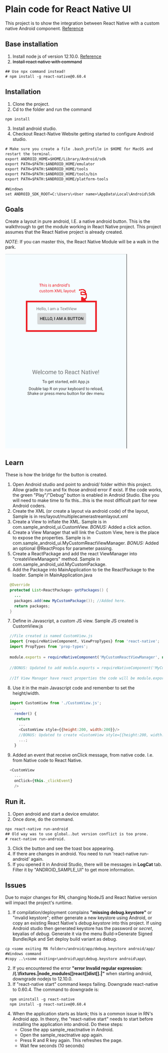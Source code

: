# Plain code for React Native UI
This project is to show the integration between React Native with a custom native Android component.
[Reference](https://facebook.github.io/react-native/docs/native-components-android.html)

## Base installation
1. Install node js of version 12.10.0. [Reference](https://nodejs.org/en/download/releases/)
2. ~~Install react native with command~~
```
## Use npx command instead!
# npm install -g react-native@0.60.4

```

## Installation
1. Clone the project.
2. Cd to the folder and run the command

```
npm install
```
3. Install android studio.
4. Checkout React-Native Website getting started to configure Android studio.

```
# Make sure you create a file .bash_profile in $HOME for MacOS and restart the terminal.
export ANDROID_HOME=$HOME/Library/Android/sdk
export PATH=$PATH:$ANDROID_HOME/emulator
export PATH=$PATH:$ANDROID_HOME/tools
export PATH=$PATH:$ANDROID_HOME/tools/bin
export PATH=$PATH:$ANDROID_HOME/platform-tools

#Windows
set ANDROID_SDK_ROOT=C:\Users\<User name>\AppData\Local\Android\Sdk
```

## Goals
Create a layout in pure android, I.E. a native android button. This is the walkthrough to get the module working in React Native project.
This project assumes that the React Native project is already created.

*NOTE*: If you can master this, the React Native Module will be a walk in the park.

![alt text](gitimg/sample.png?raw=true)


## Learn
These is how the bridge for the button is created.
1. Open Android studio and point to android/ folder within this project. Allow gradle to run and fix those android error if exist. If the code works, the green "Play"/"Debug" button is enabled in Android Studio. Else you will need to make time to fix this...this is the most difficult part for new Android coders.
2. Create the XML (or create a layout via android code) of the layout, Sample is in res/layout/multiplecamerastreamlayout.xml
3. Create a View to inflate the XML. Sample is in com.sample_android_ui.CustomView. *BONUS:* Added a click action.
4. Create a View Manager that will link the Custom View, here is the place to expose the properties. Sample is in com.sample_android_ui.MyCustomReactViewManager. *BONUS:* Added an optional @ReactProps for parameter passing.
5. Create a ReactPackage and add the react ViewManager into "createViewManagers" method. Sample in com.sample_android_uid.MyCustomPackage.
6. Add the Package into MainApplication to tie the ReactPackage to the loader. Sample in MainApplication.java
```java
  @Override
  protected List<ReactPackage> getPackages() {
    ...
    packages.add(new MyCustomPackage()); //Added here.
    return packages;
  }
```
7. Define in Javascript, a custom JS view. Sample JS created is CustomView.js
```javascript
  //File created is named CustomView.js
  import {requireNativeComponent, ViewPropTypes} from 'react-native';
  import PropTypes from 'prop-types';

  module.exports = requireNativeComponent('MyCustomReactViewManager', null);

  //BONUS: Updated to add module.exports = requireNativeComponent('MyCustomReactViewManager', {name: 'message',propTypes: { 'ReactPropName':PropTypes.String }});

  //If View Manager have react properties the code will be module.exports = requireNativeComponent('MyCustomReactViewManager', {name: 'AnynameWillDoItsforLog',propTypes: { 'ReactPropName':PropTypes.* }}); -- Check PropTypes.* is from ReactJS site.
```
8. Use it in the main Javascript code and remember to set the height/width.
```javascript
  import CustomView from './CustomView.js';
  ...
    render() {
     return
      ...
      <CustomView style={{height:200, width:200}}/>
      //BONUS: Updated to create <CustomView style={{height:200, width:200}} message={"Hi there"}/>
      ...;
    }
```
9. Added an event that receive onClick message, from native code. I.e. from Native code to React Native.
```javascript
  <CustomView
    ...
    onClick={this._clickEvent}
    />
```

## Run it.
1. Open android and start a device emulator.
2. Once done, do the command.

```
npx react-native run-android
## Old way was to use global..but version conflict is too prone.
# react-native run-android.
```

3. Click the button and see the toast box appearing.
4. If there are changes in android. You need to run 'react-native run-android' again.
5. If you opened it in Android Studio, there will be messages in **LogCat** tab. Filter it by "ANDROID_SAMPLE_UI" to get more information.


## Issues
Due to major changes for RN, changing NodeJS and React Native version will impact the project's runtime.

1. If compilation/deployment complains **"missing debug.keystore"** or "invalid keystore"; either generate a new keystore using Android, or copy an existing React Native's *debug.keystore* into this project. If using Android studio then generated keystore has the password or *secret*, keyalias of *debug*. Generate it via the menu Build->Generate Signed Bundle/Apk and Set deploy build variant as debug.
```
cp <some exiting RN folder>/android/app/debug.keystore android/app/
#Windows command
#copy ..\<some exiting>\android\app\debug.keystore android\app\
```
2. If you encountered the error **"error Invalid regular expression: /(.\fixtures\.|node_modules[\]react[\]dist[\].|"** when starting android, downgrade nodejs to 12.10.0.
3. If "react-native start" command keeps failing. Downgrade react-native to 0.60.4. The command to downgrade is:
```
  npm uninstall -g react-native
  npm install -g react-native@0.60.4
```

4. When the application starts as blank; this is a common issue in RN's Android app. In theory, the "react-native start" needs to start before installing the application into android. Do these steps:
   + Close the app sample_reactnative in Android.
   + Open the sample_reactnative app again.
   + Press R and R key again. This refreshes the page.
   + Wait few seconds (10 seconds)
